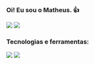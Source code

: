 ### Oi! Eu sou o Matheus. :+1:

<div style="display": inline_block>

[![](https://img.shields.io/badge/-Matheus_André_Bezerra_da_Costa-blue?style=flat-square&logo=Linkedin&logoColor=white&link=https://www.linkedin.com/in/matheus-ab-costa/)](https://www.linkedin.com/in/matheus-ab-costa/)
[![](https://img.shields.io/badge/-matheusandrebcosta@gmail.com-c14438?style=flat-square&logo=Gmail&logoColor=white&link=mailto:matheusandrebcosta@gmail.com)](mailto:matheusandrebcosta@gmail.com)

</div>



### Tecnologias e ferramentas:

[![](https://img.shields.io/badge/HTML5-E34F26?style=for-the-badge&logo=html5&logoColor=white)]()
[![](https://img.shields.io/badge/HTML5-E34F26?style=for-the-badge&logo=html5&logoColor=white)]()

